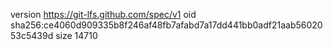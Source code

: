 version https://git-lfs.github.com/spec/v1
oid sha256:ce4060d909335b8f246af48fb7afabd7a17dd441bb0adf21aab5602053c5439d
size 14710
